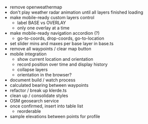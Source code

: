 - remove openweathermap
- don't play weather radar animation until all layers finished loading 
- make mobile-ready custom layers control
    - label BASE vs OVERLAY
    - only one overlay at a time
- make mobile-ready navigation accordion (?)
    - go-to-coords, drop-coords, go-to-location
- set slider mins and maxes per base layer in base.ts
- remove all waypoints / clear map button
- mobile integration
    - show current location and orientation
    - record position over time and display history
    - collapse layers
    - orientation in the browser?
- document build / watch process
- calculated bearing between waypoints
- refactor / break up klerde.ts
- clean up / consolidate styles
- OSM geosearch service
- once confirmed, insert into table list
    - reorderable
- sample elevations between points for profile


